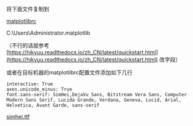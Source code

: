将下面文件复制到

[matplotlibrc](attachments/WEBRESOURCE955d24659e883271a5da9572dbeb8c05matplotlibrc)

C:\Users\Administrator.matplotlib

（不行的话就参考[https://hikyuu.readthedocs.io/zh_CN/latest/quickstart.html](https://hikyuu.readthedocs.io/zh_CN/latest/quickstart.html) 改字段）

或者在目标机器的matplotlibrc配置文件添加如下几行

```
interactive: True
axes.unicode_minus: True
font.sans-serif: SimHei,DejaVu Sans, Bitstream Vera Sans, Computer Modern Sans Serif, Lucida Grande, Verdana, Geneva, Lucid, Arial, Helvetica, Avant Garde, sans-serif
```

[simhei.ttf](attachments/WEBRESOURCE9beed0b5ff8966690be439d5eec6ae9asimhei.ttf)